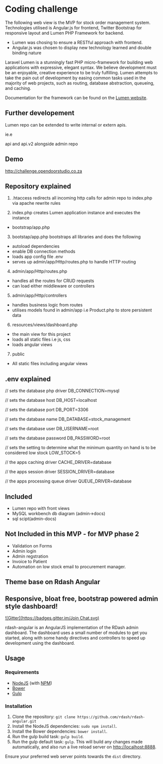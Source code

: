 # Coding challenge
The following web view is the MVP for stock order management system. Technologies utilised is Angular.js for frontend, Twitter Bootstrap for responsive layout and Lumen PHP Framework for backend.

- Lumen was chosing to ensure a RESTful approach with frontend.
- Angular.js was chosen to display new technology learned and double binding nature

Laravel Lumen is a stunningly fast PHP micro-framework for building web applications with expressive, elegant syntax. We believe development must be an enjoyable, creative experience to be truly fulfilling. Lumen attempts to take the pain out of development by easing common tasks used in the majority of web projects, such as routing, database abstraction, queueing, and caching.

Documentation for the framework can be found on the [Lumen website](http://lumen.laravel.com/docs).

## Further developement
Lumen repo can be extended to write internal or extern apis.

ie.e

api and api.v2 alongside admin repo

## Demo
http://challenge.opendoorstudio.co.za

## Repository explained
1) .htaccess redirects all incoming http calls for admin repo to index.php via apache rewrite rules

2) index.php creates Lumen application instance and executes the instance
- bootstrap/app.php

3) bootstap/app.php bootstraps all libraries and does the following
- autoload dependencies
- enable DB connection methods
- loads app config file .env
- serves up admin/app/Http/routes.php to handle HTTP routing

4) admin/app/Http/routes.php
- handles all the routes for CRUD requests
- can load either middleware or controllers

5) admin/app/Http/controllers
- handles business logic from routes
- utilises models found in admin/app i.e Product.php to store persistent data

6) resources/views/dashboard.php
- the main view for this project
- loads all static files i.e js, css
- loads angular views

7) public
- All static files including angular views


## .env explained
// sets the database php driver
DB_CONNECTION=mysql 

// sets the database host
DB_HOST=localhost

// sets the database port
DB_PORT=3306

// sets the database name
DB_DATABASE=stock_management

// sets the database user
DB_USERNAME=root

// sets the database password
DB_PASSWORD=root

// sets the setting to determine what the minimum quantity on hand is to be considered low stock
LOW_STOCK=5

// the apps caching driver
CACHE_DRIVER=database

// the apps session driver
SESSION_DRIVER=database

// the apps processing queue driver
QUEUE_DRIVER=database

## Included
- Lumen repo with front views
- MySQL workbench db diagram (admin->docs)
- sql scipt(admin-docs)

## Not Included in this MVP - for MVP phase 2
- Validation on Forms
- Admin login
- Admin regstration
- Invoice to Patient
- Automation on low stock email to procurement manager.

## Theme base on Rdash Angular
## Responsive, bloat free, bootstrap powered admin style dashboard!
[![Gitter](https://badges.gitter.im/Join Chat.svg)](https://gitter.im/rdash/rdash-angular?utm_source=badge&utm_medium=badge&utm_campaign=pr-badge&utm_content=badge)

rdash-angular is an AngularJS implementation of the RDash admin dashboard. The dashboard uses a small number of modules to get you started, along with some handy directives and controllers to speed up development using the dashboard.

## Usage
### Requirements
* [NodeJS](http://nodejs.org/) (with [NPM](https://www.npmjs.org/))
* [Bower](http://bower.io)
* [Gulp](http://gulpjs.com)

### Installation
1. Clone the repository: `git clone https://github.com/rdash/rdash-angular.git`
2. Install the NodeJS dependencies: `sudo npm install`.
3. Install the Bower dependencies: `bower install`.
4. Run the gulp build task: `gulp build`.
5. Run the gulp default task: `gulp`. This will build any changes made automatically, and also run a live reload server on [http://localhost:8888](http://localhost:8888).

Ensure your preferred web server points towards the `dist` directory.

